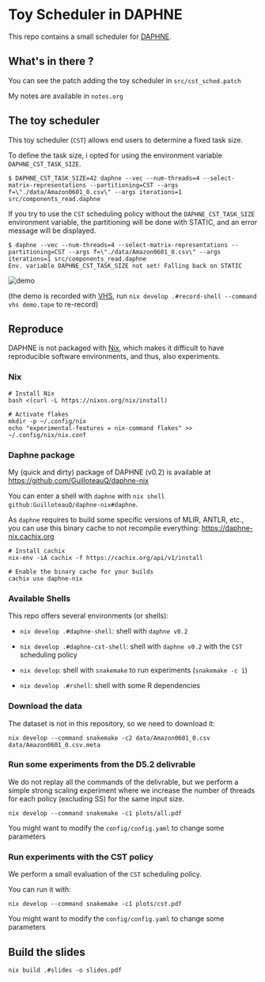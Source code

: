 # Toy Scheduler in DAPHNE

This repo contains a small scheduler for [DAPHNE](https://github.com/daphne-eu/daphne).

## What's in there ?

You can see the patch adding the toy scheduler in `src/cst_sched.patch` 

My notes are available in `notes.org`

## The toy scheduler

This toy scheduler (`CST`) allows end users to determine a fixed task size.

To define the task size, i opted for using the environment variable `DAPHNE_CST_TASK_SIZE`.

```
$ DAPHNE_CST_TASK_SIZE=42 daphne --vec --num-threads=4 --select-matrix-representations --partitioning=CST --args f=\"./data/Amazon0601_0.csv\" --args iterations=1 src/components_read.daphne
```

If you try to use the `CST` scheduling policy without the `DAPHNE_CST_TASK_SIZE` environment variable, the partitioning will be done with STATIC, and an error message will be displayed. 

```
$ daphne --vec --num-threads=4 --select-matrix-representations --partitioning=CST --args f=\"./data/Amazon0601_0.csv\" --args iterations=1 src/components_read.daphne
Env. variable DAPHNE_CST_TASK_SIZE not set! Falling back on STATIC
```

![demo](./demo.gif)

(the demo is recorded with [VHS](https://github.com/charmbracelet/vhs), run `nix develop .#record-shell --command vhs demo.tape` to re-record)

## Reproduce

DAPHNE is not packaged with [Nix](https://nixos.org), which makes it difficult to have reproducible software environments, and thus, also experiments.

### Nix

```
# Install Nix
bash <(curl -L https://nixos.org/nix/install)

# Activate flakes
mkdir -p ~/.config/nix
echo "experimental-features = nix-command flakes" >> ~/.config/nix/nix.conf
```

### Daphne package

My (quick and dirty) package of DAPHNE (v0.2) is available at https://github.com/GuilloteauQ/daphne-nix

You can enter a shell with `daphne` with `nix shell github:GuilloteauQ/daphne-nix#daphne`.

As `daphne` requires to build some specific versions of MLIR, ANTLR, etc., you can use this binary cache to not recompile everything: https://daphne-nix.cachix.org

```
# Install cachix
nix-env -iA cachix -f https://cachix.org/api/v1/install

# Enable the binary cache for your builds
cachix use daphne-nix
```

### Available Shells

This repo offers several environments (or shells):

- `nix develop .#daphne-shell`: shell with `daphne v0.2`

- `nix develop .#daphne-cst-shell`: shell with `daphne v0.2` with the `CST` scheduling policy

- `nix develop`: shell with `snakemake` to run experiments (`snakemake -c 1`)

- `nix develop .#rshell`: shell with some R dependencies

### Download the data

The dataset is not in this repository, so we need to download it:

```
nix develop --command snakemake -c2 data/Amazon0601_0.csv data/Amazon0601_0.csv.meta
```

### Run some experiments from the D5.2 delivrable

We do not replay all the commands of the delivrable, but we perform a simple strong scaling experiment where we increase the number of threads for each policy (excluding SS) for the same input size.

```
nix develop --command snakemake -c1 plots/all.pdf
```

You might want to modify the `config/config.yaml` to change some parameters

### Run experiments with the CST policy

We perform a small evaluation of the `CST` scheduling policy.

You can run it with:

```
nix develop --command snakemake -c1 plots/cst.pdf
```

You might want to modify the `config/config.yaml` to change some parameters

## Build the slides

```
nix build .#slides -o slides.pdf
```
